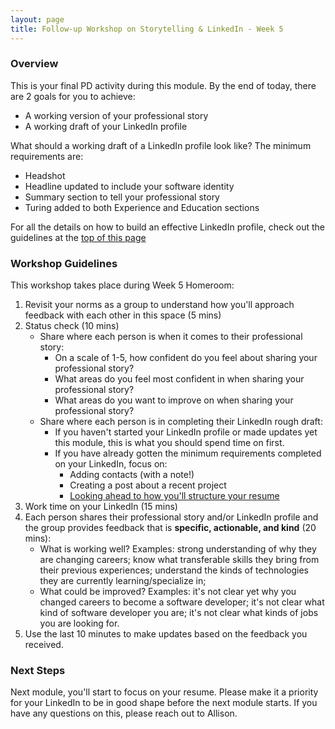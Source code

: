 ```yaml
---
layout: page
title: Follow-up Workshop on Storytelling & LinkedIn - Week 5
---
```


### Overview
This is your final PD activity during this module. By the end of today, there are 2 goals for you to achieve:

* A working version of your professional story
* A working draft of your LinkedIn profile

What should a working draft of a LinkedIn profile look like? The minimum requirements are:

* Headshot 
* Headline updated to include your software identity
* Summary section to tell your professional story
* Turing added to both Experience and Education sections

For all the details on how to build an effective LinkedIn profile, check out the guidelines at the [top of this page](/resources/branding_resources)

### Workshop Guidelines
This workshop takes place during Week 5 Homeroom:

1. Revisit your norms as a group to understand how you'll approach feedback with each other in this space (5 mins)
2. Status check (10 mins)
   * Share where each person is when it comes to their professional story:
      * On a scale of 1-5, how confident do you feel about sharing your professional story? 
      * What areas do you feel most confident in when sharing your professional story?
      * What areas do you want to improve on when sharing your professional story?
   * Share where each person is in completing their LinkedIn rough draft:
      * If you haven't started your LinkedIn profile or made updates yet this module, this is what you should spend time on first.
      * If you have already gotten the minimum requirements completed on your LinkedIn, focus on:
          * Adding contacts (with a note!)
          * Creating a post about a recent project
          * [Looking ahead to how you'll structure your resume](/resources/resume_resources)
3. Work time on your LinkedIn (15 mins)
4. Each person shares their professional story and/or LinkedIn profile and the group provides feedback that is **specific, actionable, and kind** (20 mins):
   * What is working well? Examples: strong understanding of why they are changing careers; know what transferable skills they bring from their previous experiences; understand the kinds of technologies they are currently learning/specialize in; 
   * What could be improved? Examples: it's not clear yet why you changed careers to become a software developer; it's not clear what kind of software developer you are; it's not clear what kinds of jobs you are looking for.
5. Use the last 10 minutes to make updates based on the feedback you received. 

### Next Steps
Next module, you'll start to focus on your resume. Please make it a priority for your LinkedIn to be in good shape before the next module starts. If you have any questions on this, please reach out to Allison.
